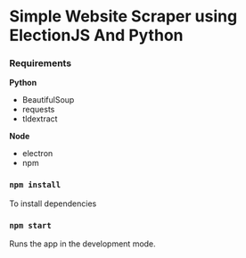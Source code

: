 
# Simple Website Scraper using ElectionJS And Python

### Requirements
**Python**
 - BeautifulSoup
 -  requests
 - tldextract

**Node**
 - electron
 - npm

### `npm install`

To install dependencies<br />

### `npm start`

Runs the app in the development mode.<br />


